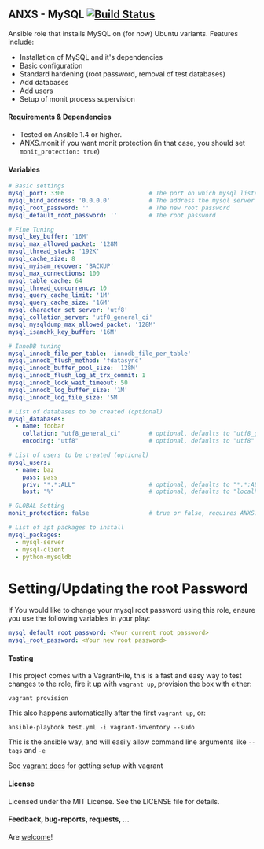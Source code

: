 ## ANXS - MySQL [![Build Status](https://travis-ci.org/ANXS/mysql.png?branch=master)](https://travis-ci.org/ANXS/mysql)

Ansible role that installs MySQL on (for now) Ubuntu variants.
Features include:
- Installation of MySQL and it's dependencies
- Basic configuration
- Standard hardening (root password, removal of test databases)
- Add databases
- Add users
- Setup of monit process supervision


#### Requirements & Dependencies
- Tested on Ansible 1.4 or higher.
- ANXS.monit if you want monit protection (in that case, you should set `monit_protection: true`)


#### Variables

```yaml
# Basic settings
mysql_port: 3306                        # The port on which mysql listens
mysql_bind_address: '0.0.0.0'           # The address the mysql server binds on
mysql_root_password: ''                 # The new root password
mysql_default_root_password: ''         # The root password

# Fine Tuning
mysql_key_buffer: '16M'
mysql_max_allowed_packet: '128M'
mysql_thread_stack: '192K'
mysql_cache_size: 8
mysql_myisam_recover: 'BACKUP'
mysql_max_connections: 100
mysql_table_cache: 64
mysql_thread_concurrency: 10
mysql_query_cache_limit: '1M'
mysql_query_cache_size: '16M'
mysql_character_set_server: 'utf8'
mysql_collation_server: 'utf8_general_ci'
mysql_mysqldump_max_allowed_packet: '128M'
mysql_isamchk_key_buffer: '16M'

# InnoDB tuning
mysql_innodb_file_per_table: 'innodb_file_per_table'
mysql_innodb_flush_method: 'fdatasync'
mysql_innodb_buffer_pool_size: '128M'
mysql_innodb_flush_log_at_trx_commit: 1
mysql_innodb_lock_wait_timeout: 50
mysql_innodb_log_buffer_size: '1M'
mysql_innodb_log_file_size: '5M'

# List of databases to be created (optional)
mysql_databases:
  - name: foobar
    collation: "utf8_general_ci"        # optional, defaults to "utf8_general_ci"
    encoding: "utf8"                    # optional, defaults to "utf8"

# List of users to be created (optional)
mysql_users:
  - name: baz
    pass: pass
    priv: "*.*:ALL"                     # optional, defaults to "*.*:ALL"
    host: "%"                           # optional, defaults to "localhost"

# GLOBAL Setting
monit_protection: false                 # true or false, requires ANXS.monit

# List of apt packages to install
mysql_packages:
  - mysql-server
  - mysql-client
  - python-mysqldb
```

# Setting/Updating the root Password
If You would like to change your mysql root password using this role, ensure
you use the following variables in your play:

```yaml
mysql_default_root_password: <Your current root password>
mysql_root_password: <Your new root password>
```

#### Testing
This project comes with a VagrantFile, this is a fast and easy way to test
changes to the role, fire it up with `vagrant up`, provision the box with
either:

    vagrant provision

This also happens automatically after the first `vagrant up`, or:

    ansible-playbook test.yml -i vagrant-inventory --sudo

This is the ansible way, and will easily allow command line arguments like `--tags` and `-e`

See [vagrant docs](https://docs.vagrantup.com/v2/) for getting setup with vagrant


#### License

Licensed under the MIT License. See the LICENSE file for details.


#### Feedback, bug-reports, requests, ...

Are [welcome](https://github.com/ANXS/mysql/issues)!

